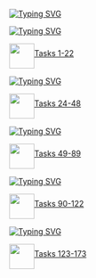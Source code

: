 ﻿
<a href="https://git.io/typing-svg"><img src="https://readme-typing-svg.demolab.com?font=Nerko+One&size=50&pause=1000&color=F766BF&width=500&height=70&repeat=false&lines=CSS_HTML_TASKS" alt="Typing SVG" /></a>


<a href="https://git.io/typing-svg"><img src="https://readme-typing-svg.demolab.com?font=Nerko+One&size=30&pause=1000&color=3783F7FF&width=435&repeat=false&lines=HTML+BASIC" alt="Typing SVG" /></a>
<p>
<img src="https://i.giphy.com/media/v1.Y2lkPTc5MGI3NjExcWV5azNpNG0zeGNmam1yd3ZtbXZ3dHEwanZ0bGN4djV2cmhldjZoZCZlcD12MV9pbnRlcm5hbF9naWZfYnlfaWQmY3Q9Zw/ptqAPgghLtHOa0SLJS/giphy.gif" width="45px" align="middle"/><a href="https://github.com/Vladlenalutsyuk/css_html_tasks/tree/main/vladlena_1(tasks_1-22)">Tasks 1-22</a> 
</p>

<a href="https://git.io/typing-svg"><img src="https://readme-typing-svg.demolab.com?font=Nerko+One&size=30&pause=1000&color=3783F7FF&width=435&lines=CSS+BASIC" alt="Typing SVG" /></a>
<p>
<img src="https://i.giphy.com/media/v1.Y2lkPTc5MGI3NjExcWV5azNpNG0zeGNmam1yd3ZtbXZ3dHEwanZ0bGN4djV2cmhldjZoZCZlcD12MV9pbnRlcm5hbF9naWZfYnlfaWQmY3Q9Zw/ptqAPgghLtHOa0SLJS/giphy.gif" width="45px" align="middle"/><a href="https://github.com/Vladlenalutsyuk/css_html_tasks/blob/main/vladlena_2(tasks_24-48).html">Tasks 24-48</a> 
</p>


<a href="https://git.io/typing-svg"><img src="https://readme-typing-svg.demolab.com?font=Nerko+One&size=30&pause=1000&color=3783F7FF&width=435&lines=SELECTORS+TASKS" alt="Typing SVG" /></a>

<p>
<img src="https://i.giphy.com/media/v1.Y2lkPTc5MGI3NjExcWV5azNpNG0zeGNmam1yd3ZtbXZ3dHEwanZ0bGN4djV2cmhldjZoZCZlcD12MV9pbnRlcm5hbF9naWZfYnlfaWQmY3Q9Zw/ptqAPgghLtHOa0SLJS/giphy.gif" width="45px" align="middle"/><a href="https://github.com/Vladlenalutsyuk/css_html_tasks/blob/main/vladlena_3(tasks_49-89).html">Tasks 49-89</a>
</p>


<a href="https://git.io/typing-svg"><img src="https://readme-typing-svg.demolab.com?font=Nerko+One&size=30&pause=1000&color=3783F7FF&width=435&lines=DESIGN+TASKS" alt="Typing SVG" /></a>
<p>
<img src="https://i.giphy.com/media/v1.Y2lkPTc5MGI3NjExcWV5azNpNG0zeGNmam1yd3ZtbXZ3dHEwanZ0bGN4djV2cmhldjZoZCZlcD12MV9pbnRlcm5hbF9naWZfYnlfaWQmY3Q9Zw/ptqAPgghLtHOa0SLJS/giphy.gif" width="45px" align="middle"/><a href="https://github.com/Vladlenalutsyuk/css_html_tasks/blob/main/vladlena_4(tasks_90-122).html">Tasks 90-122</a>
</p>


<a href="https://git.io/typing-svg"><img src="https://readme-typing-svg.demolab.com?font=Nerko+One&size=30&pause=1000&color=3783F7FF&width=435&lines=BLOCK+MODEL" alt="Typing SVG" /></a>
<p>
<img src="https://i.giphy.com/media/v1.Y2lkPTc5MGI3NjExcWV5azNpNG0zeGNmam1yd3ZtbXZ3dHEwanZ0bGN4djV2cmhldjZoZCZlcD12MV9pbnRlcm5hbF9naWZfYnlfaWQmY3Q9Zw/ptqAPgghLtHOa0SLJS/giphy.gif" width="45px" align="middle"/><a href="">Tasks 123-173</a>
</p>
